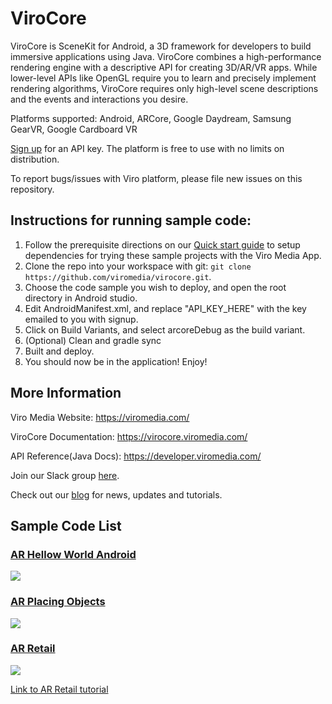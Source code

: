 ViroCore
=====================

ViroCore is SceneKit for Android, a 3D framework for developers to build immersive applications using Java. ViroCore combines a high-performance rendering engine with a descriptive API for creating 3D/AR/VR apps. While lower-level APIs like OpenGL require you to learn and precisely implement rendering algorithms, ViroCore requires only high-level scene descriptions and the events and interactions you desire.

Platforms supported:
Android, ARCore, Google Daydream, Samsung GearVR, Google Cardboard VR

[Sign up](https://viromedia.com/signup) for an API key. The platform is free to use with no limits on distribution.

To report bugs/issues with Viro platform, please file new issues on this repository.

## Instructions for running sample code:

1. Follow the prerequisite directions on our [Quick start guide](https://virocore.viromedia.com/docs/getting-started) to setup dependencies for trying these sample projects with the Viro Media App.
2. Clone the repo into your workspace with git: `git clone https://github.com/viromedia/virocore.git`.
3. Choose the code sample you wish to deploy, and open the root directory in Android studio. 
4. Edit AndroidManifest.xml, and replace "API_KEY_HERE" with the key emailed to you with signup.
5. Click on Build Variants, and select arcoreDebug as the build variant.
6. (Optional) Clean and gradle sync
7. Built and deploy.
8. You should now be in the application! Enjoy!

## More Information

Viro Media Website: https://viromedia.com/

ViroCore Documentation: https://virocore.viromedia.com/

API Reference(Java Docs): https://developer.viromedia.com/

Join our Slack group [here](https://join.slack.com/t/virodevelopers/shared_invite/enQtMjk2MzY4ODQ0NDM1LTVjZGEwZjJhNWJiZDVmZWE4MWI3ODg3ZGZhMzcyNWNlZDlhOTZlMDcyOTcwZWRjNDFmMDdkNWFkOTNhMDI2MDE).

Check out our [blog](https://blog.viromedia.com/) for news, updates and tutorials.

## Sample Code List

### [AR Hellow World Android](https://github.com/viromedia/virocore/blob/master/ARHelloWorldAndroid/app/src/main/java/com/example/virosample/ViroARHelloWorldActivity.java)

<a href="https://github.com/viromedia/virocore/blob/master/ARHelloWorldAndroid/app/src/main/java/com/example/virosample/ViroARHelloWorldActivity.java">
<img src="https://raw.githubusercontent.com/viromedia/virocore/master/ARHelloWorldAndroid/ViroARPlanesDemoActivity.gif">
</a>

### [AR Placing Objects](https://github.com/viromedia/virocore/blob/master/ARPlacingObjects/app/src/main/java/com/example/virosample/ViroARObjectPlacementActivity.java)

<a href="https://github.com/viromedia/virocore/blob/master/ARPlacingObjects/app/src/main/java/com/example/virosample/ViroARObjectPlacementActivity.java">
<img src="https://raw.githubusercontent.com/viromedia/virocore/master/ARPlacingObjects/ViroARHitTestDemoActivity.gif">
</a>

### [AR Retail](https://github.com/viromedia/virocore/blob/master/ARRetail/app/src/main/java/com/example/virosample/ProductARActivityComplete.java)

<a href="https://github.com/viromedia/virocore/blob/master/ARRetail/app/src/main/java/com/example/virosample/ProductARActivityComplete.java">
<img src="https://raw.githubusercontent.com/viromedia/virocore/master/ARRetail/ARRetailActivity.gif">
</a>

[Link to AR Retail tutorial](https://blog.viromedia.com/tutorial-how-to-build-amazons-ar-view-for-arcore-android-using-virocore-and-java-ba1cc3ff2d87)
